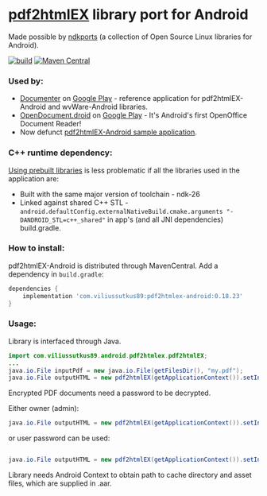 # [pdf2htmlEX](https://github.com/pdf2htmlEX/pdf2htmlEX) library port for Android

Made possible by [ndkports](https://github.com/ViliusSutkus89/ndkports) (a collection of Open Source Linux libraries for Android).

[![build](https://github.com/ViliusSutkus89/pdf2htmlEX-Android/actions/workflows/build.yml/badge.svg)](https://github.com/ViliusSutkus89/pdf2htmlEX-Android/actions/workflows/build.yml)
[![Maven Central](https://img.shields.io/maven-central/v/com.viliussutkus89/pdf2htmlex-android.svg?label=Maven%20Central)](https://search.maven.org/search?q=g:com.viliussutkus89%20AND%20a:pdf2htmlex-android)

### Used by:
- [Documenter](https://github.com/ViliusSutkus89/Documenter) on [Google Play](https://play.google.com/store/apps/details?id=com.viliussutkus89.documenter) - reference application for pdf2htmlEX-Android and wvWare-Android libraries.
- [OpenDocument.droid](https://github.com/opendocument-app/OpenDocument.droid) on [Google Play](https://play.google.com/store/apps/details?id=at.tomtasche.reader) - It's Android's first OpenOffice Document Reader!
- Now defunct [pdf2htmlEX-Android sample application](https://github.com/ViliusSutkus89/pdf2htmlEX-Android/tree/v0.18.18/application).

### C++ runtime dependency:
[Using prebuilt libraries](https://developer.android.com/ndk/guides/common-problems#using_mismatched_prebuilt_libraries) is less problematic if all the libraries used in the application are:
* Built with the same major version of toolchain - ndk-26
* Linked against shared C++ STL - `android.defaultConfig.externalNativeBuild.cmake.arguments "-DANDROID_STL=c++_shared"` in app's (and all JNI dependencies) build.gradle.

### How to install:
pdf2htmlEX-Android is distributed through MavenCentral. Add a dependency in `build.gradle`:
```groovy
dependencies {
    implementation 'com.viliussutkus89:pdf2htmlex-android:0.18.23'
}
```

### Usage:
Library is interfaced through Java.
```Java
import com.viliussutkus89.android.pdf2htmlex.pdf2htmlEX;
...
java.io.File inputPdf = new java.io.File(getFilesDir(), "my.pdf");
java.io.File outputHTML = new pdf2htmlEX(getApplicationContext()).setInputPDF(inputPdf).convert();
```

Encrypted PDF documents need a password to be decrypted.

Either owner (admin):
```Java
java.io.File outputHTML = new pdf2htmlEX(getApplicationContext()).setInputPDF(inputPdf).setOwnerPassword("owner-password").convert();
```
or user password can be used:
```Java

java.io.File outputHTML = new pdf2htmlEX(getApplicationContext()).setInputPDF(inputPdf).setUserPassword("user-password").convert();
```

Library needs Android Context to obtain path to cache directory and asset files, which are supplied in .aar.
